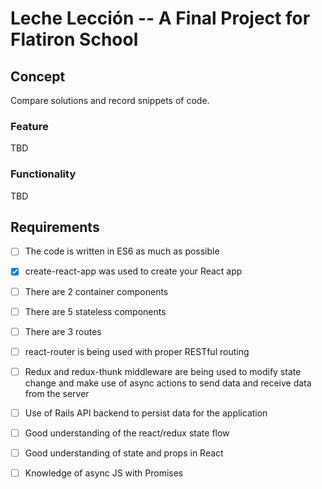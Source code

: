 # Leche Lección -- A Final Project for Flatiron School

## Concept

Compare solutions and record snippets of code. 

### Feature

TBD

### Functionality

TBD

## Requirements
- [ ] The code is written in ES6 as much as possible

- [X] create-react-app was used to create your React app

- [ ] There are 2 container components

- [ ] There are 5 stateless components

- [ ] There are 3 routes

- [ ] react-router is being used with proper RESTful routing

- [ ] Redux and redux-thunk middleware are being used to modify state change and make use of async actions to send data and receive data from the server

- [ ] Use of Rails API backend to persist data for the application

- [ ] Good understanding of the react/redux state flow

- [ ] Good understanding of state and props in React

- [ ] Knowledge of async JS with Promises